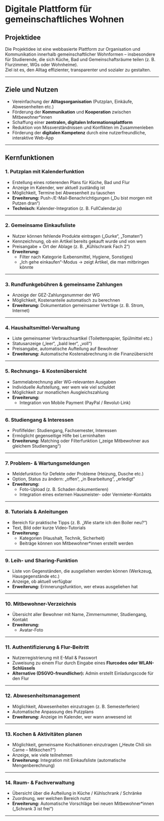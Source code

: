 ﻿
# Digitale Plattform für gemeinschaftliches Wohnen

## Projektidee
Die Projektidee ist eine webbasierte Plattform zur Organisation und Kommunikation innerhalb gemeinschaftlicher Wohnformen – insbesondere für Studierende, die sich Küche, Bad und Gemeinschaftsräume teilen (z. B. Flurzimmer, WGs oder Wohnheime).  
Ziel ist es, den Alltag effizienter, transparenter und sozialer zu gestalten.

---

## Ziele und Nutzen
- Vereinfachung der **Alltagsorganisation** (Putzplan, Einkäufe, Abwesenheiten etc.)
- Förderung der **Kommunikation** und **Kooperation** zwischen Mitbewohner*innen
- Schaffung einer **zentralen, digitalen Informationsplattform**
- Reduktion von Missverständnissen und Konflikten im Zusammenleben
- Förderung der **digitalen Kompetenz** durch eine nutzerfreundliche, interaktive Web-App

---

## Kernfunktionen

### 1. Putzplan mit Kalenderfunktion
- Erstellung eines rotierenden Plans für Küche, Bad und Flur  
- Anzeige im Kalender, wer aktuell zuständig ist  
- Möglichkeit, Termine bei Abwesenheit zu tauschen  
- **Erweiterung:** Push-/E-Mail-Benachrichtigungen („Du bist morgen mit Putzen dran“)  
- **Technisch:** Kalender-Integration (z. B. FullCalendar.js)

---

### 2. Gemeinsame Einkaufsliste
- Nutzer können fehlende Produkte eintragen („Gurke“, „Tomaten“)
- Kennzeichnung, ob ein Artikel bereits gekauft wurde und von wem
- Preisangabe + Ort der Ablage (z. B. „Kühlschrank Fach 2“)
- **Erweiterung:**
  - Filter nach Kategorie (Lebensmittel, Hygiene, Sonstiges)
  - „Ich gehe einkaufen“-Modus → zeigt Artikel, die man mitbringen könnte

---

### 3. Rundfunkgebühren & gemeinsame Zahlungen
- Anzeige der GEZ-Zahlungsnummer der WG
- Möglichkeit, Kostenanteile automatisch zu berechnen
- **Erweiterung:** Dokumentation gemeinsamer Verträge (z. B. Strom, Internet)

---

### 4. Haushaltsmittel-Verwaltung
- Liste gemeinsamer Verbrauchsartikel (Toilettenpapier, Spülmittel etc.)
- Statusanzeige („leer“, „bald leer“, „voll“)
- Preisangabe, automatische Aufteilung auf Bewohner
- **Erweiterung:** Automatische Kostenabrechnung in die Finanzübersicht

---

### 5. Rechnungs- & Kostenübersicht
- Sammelabrechnung aller WG-relevanten Ausgaben
- Individuelle Aufstellung, wer wem wie viel schuldet
- Möglichkeit zur monatlichen Ausgleichszahlung
- **Erweiterung:**
  - Integration von Mobile Payment (PayPal / Revolut-Link)

---

### 6. Studiengang & Interessen
- Profilfelder: Studiengang, Fachsemester, Interessen
- Ermöglicht gegenseitige Hilfe bei Lerninhalten
- **Erweiterung:** Matching oder Filterfunktion („zeige Mitbewohner aus gleichem Studiengang“)

---

### 7. Problem- & Wartungsmeldungen
- Meldefunktion für Defekte oder Probleme (Heizung, Dusche etc.)
- Option, Status zu ändern: „offen“, „in Bearbeitung“, „erledigt“
- **Erweiterung:**
  - Foto-Upload (z. B. Schaden dokumentieren)
  - Integration eines externen Hausmeister- oder Vermieter-Kontakts

---

### 8. Tutorials & Anleitungen
- Bereich für praktische Tipps (z. B. „Wie starte ich den Boiler neu?“)
- Text, Bild oder kurze Video-Tutorials
- **Erweiterung:**
  - Kategorien (Haushalt, Technik, Sicherheit)
  - Beiträge können von Mitbewohner*innen erstellt werden

---

### 9. Leih- und Sharing-Funktion
- Liste von Gegenständen, die ausgeliehen werden können (Werkzeug, Hausgegenstände etc.)
- Anzeige, ob aktuell verfügbar
- **Erweiterung:** Erinnerungsfunktion, wer etwas ausgeliehen hat

---

### 10. Mitbewohner-Verzeichnis
- Übersicht aller Bewohner mit Name, Zimmernummer, Studiengang, Kontakt
- **Erweiterung:**
  - Avatar-Foto

---

### 11. Authentifizierung & Flur-Beitritt
- Nutzerregistrierung mit E-Mail & Passwort
- Zuweisung zu einem Flur durch Eingabe eines **Flurcodes oder WLAN-Schlüssels**
- **Alternative (DSGVO-freundlicher):** Admin erstellt Einladungscode für den Flur

---

### 12. Abwesenheitsmanagement
- Möglichkeit, Abwesenheiten einzutragen (z. B. Semesterferien)
- Automatische Anpassung des Putzplans
- **Erweiterung:** Anzeige im Kalender, wer wann anwesend ist

---

### 13. Kochen & Aktivitäten planen
- Möglichkeit, gemeinsame Kochaktionen einzutragen („Heute Chili sin Carne – Mitkochen?“)
- Anzeige, wie viele teilnehmen
- **Erweiterung:** Integration mit Einkaufsliste (automatische Mengenberechnung)

---

### 14. Raum- & Fachverwaltung
- Übersicht über die Aufteilung in Küche / Kühlschrank / Schränke
- Zuordnung, wer welchen Bereich nutzt
- **Erweiterung:** Automatische Vorschläge bei neuen Mitbewohner*innen („Schrank 3 ist frei“)

---

